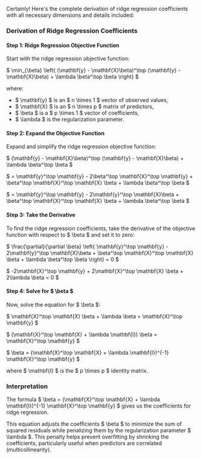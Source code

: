 Certainly! Here's the complete derivation of ridge regression coefficients with all necessary dimensions and details included:

### Derivation of Ridge Regression Coefficients

#### Step 1: Ridge Regression Objective Function

Start with the ridge regression objective function:

$ \min_{\beta} \left\{ (\mathbf{y} - \mathbf{X}\beta)^\top (\mathbf{y} - \mathbf{X}\beta) + \lambda \beta^\top \beta \right\} $

where:
- $ \mathbf{y} $ is an $ n \times 1 $ vector of observed values,
- $ \mathbf{X} $ is an $ n \times p $ matrix of predictors,
- $ \beta $ is a $ p \times 1 $ vector of coefficients,
- $ \lambda $ is the regularization parameter.

#### Step 2: Expand the Objective Function

Expand and simplify the ridge regression objective function:

$ (\mathbf{y} - \mathbf{X}\beta)^\top (\mathbf{y} - \mathbf{X}\beta) + \lambda \beta^\top \beta $

$ = \mathbf{y}^\top \mathbf{y} - 2\beta^\top \mathbf{X}^\top \mathbf{y} + \beta^\top \mathbf{X}^\top \mathbf{X} \beta + \lambda \beta^\top \beta $

$ = \mathbf{y}^\top \mathbf{y} - 2\mathbf{y}^\top \mathbf{X}\beta + \beta^\top \mathbf{X}^\top \mathbf{X} \beta + \lambda \beta^\top \beta $

#### Step 3: Take the Derivative

To find the ridge regression coefficients, take the derivative of the objective function with respect to $ \beta $ and set it to zero:

$ \frac{\partial}{\partial \beta} \left\{ \mathbf{y}^\top \mathbf{y} - 2\mathbf{y}^\top \mathbf{X}\beta + \beta^\top \mathbf{X}^\top \mathbf{X} \beta + \lambda \beta^\top \beta \right\} = 0 $

$ -2\mathbf{X}^\top \mathbf{y} + 2\mathbf{X}^\top \mathbf{X} \beta + 2\lambda \beta = 0 $

#### Step 4: Solve for $ \beta $

Now, solve the equation for $ \beta $:

$ \mathbf{X}^\top \mathbf{X} \beta + \lambda \beta = \mathbf{X}^\top \mathbf{y} $

$ (\mathbf{X}^\top \mathbf{X} + \lambda \mathbf{I}) \beta = \mathbf{X}^\top \mathbf{y} $

$ \beta = (\mathbf{X}^\top \mathbf{X} + \lambda \mathbf{I})^{-1} \mathbf{X}^\top \mathbf{y} $

where $ \mathbf{I} $ is the $ p \times p $ identity matrix.

### Interpretation

The formula $ \beta = (\mathbf{X}^\top \mathbf{X} + \lambda \mathbf{I})^{-1} \mathbf{X}^\top \mathbf{y} $ gives us the coefficients for ridge regression.

This equation adjusts the coefficients $ \beta $ to minimize the sum of squared residuals while penalizing them by the regularization parameter $ \lambda $. This penalty helps prevent overfitting by shrinking the coefficients, particularly useful when predictors are correlated (multicollinearity).